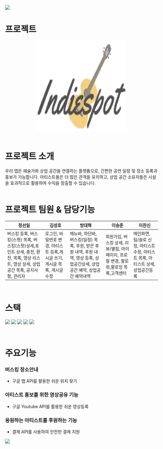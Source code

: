 <img src="https://capsule-render.vercel.app/api?type=waving&color=233067&height=150&section=header" />

# 프로젝트
<div align="center">
  <img src="https://github.com/Jeongseonil/Indie_Spot/blob/main/assets/indiespot.png?raw=true" width="300" height="300"/>
</div>

<br>

# 프로젝트 소개

<div font-size:150%>우리 앱은 예술가와 상업 공간을 연결하는 플랫폼으로, 간편한 공연 일정 및 장소 등록과 홍보가 가능합니다. 아티스트들은 더 많은 관객을 유치하고, 상업 공간 소유자들은 시설을 효과적으로 활용하여 수익을 창출할 수 있습니다.</div>

<br>

# 프로젝트 팀원 & 담당기능
|정선일|김성호|방대혁|이승준|이찬신|
|---|---|---|---|---|
|버스킹 등록, 버스킹(스팟) 목록, 버스킹(스팟)상세,포인트 상세, 충전, 환전, 목록, 영상 리스트, 영상 상세, 상업공간 목록, 공지사항, 관리자|로그인, 비밀번호 변경, 아티스트 등록,게시글 쓰기, 게시글 목록, 게시글 수정|메뉴바, 하단바, 버스킹(일정) 목록, 후원, 받은 후원 내역, 후원 내역, 영상 등록, 상업공간상세, 상업공간 예약, 상업공간 예약내역|회원가입, 버스킹 상세, 리뷰/별점, 마이페이지, 프로필 변경, 팔로워,팔로잉 목록,고객센터|메인화면, 팀/솔로 신청, 아티스트 수정, 아티스트 목록, 아티스트 상세, 상업공간등록|

<br>

# 스택
<img src="https://img.shields.io/badge/Flutter-02569B?style=flat-square&logo=flutter&logoColor=FFFFFF"/> <img src="https://img.shields.io/badge/Dart-0175C2?style=flat-square&logo=dart&logoColor=FFFFFF"/> <img src="https://img.shields.io/badge/Firebase-FFCA28?style=flat-square&logo=firebase&logoColor=FFFFFF"/> <img src="https://img.shields.io/badge/Github-181717?style=flat-square&logo=github&logoColor=FFFFFF"/> <img src="https://img.shields.io/badge/AndroidStudio-3DDC84?style=flat-square&logo=androidstudio&logoColor=FFFFFF"/> 

<br>

# 주요기능

<h3>버스킹 장소안내</h3>
<ul>
  <li>구글 맵 API를 활용한 쉬운 위치 찾기</li>
</ul>
<h3>아티스트 홍보를 위한 영상공유 기능</h3>
<ul>
  <li>구글 Youtube API를 활용한 쉬운 영상등록</li>
</ul>
<h3>응원하는 아티스트를 후원하는 기능</h3>
<ul>
  <li>결제 API를 사용하여 안전한 결제 지원</li>
</ul>

<img src="https://capsule-render.vercel.app/api?type=waving&color=233067&height=150&section=footer" />

